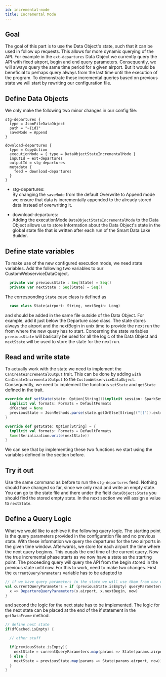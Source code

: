 ```yaml
---
id: incremental-mode
title: Incremental Mode
---
```


## Goal
The goal of this part is to use the Data Object's state, such that it can be used in follow up requests. This allows for more dynamic querying of the API. For example in the `ext-departures` Data Object we currently query the API with fixed airport, begin and end query parameters. Consequently, we will always query the same time period for a given airport. But it would be beneficial to perhaps query always from the last time until the execution of the program. To demonstrate these incremental queries based on previous state we will start by rewriting our configuration file.

## Define Data Objects
We only make the following two minor changes in our config file:
```
stg-departures {
  type = JsonFileDataObject
  path = "~{id}"
  saveMode = Append
}
```
```
download-departures {
  type = CopyAction
  executionMode = { type = DataObjectStateIncrementalMode }
  inputId = ext-departures
  outputId = stg-departures
  metadata {
    feed = download-departures
  }
}
```

- stg-departures: \
By changing the `saveMode` from the default Overwrite to Append mode we ensure that data is incrementally appended to the already stored data instead of overwriting it.

- download-departures: \
Adding the executionMode `DataObjectStateIncrementalMode` to the Data Object allows us to store Information about the Data Object's state in the global state file that is written after each run of the Smart Data Lake Builder.

## Define state variables
To make use of the new configured execution mode, we need state variables. Add the following two variables to our CustomWebserviceDataObject.
```scala  
  private var previousState : Seq[State] = Seq()
  private var nextState : Seq[State] = Seq()
```
The corresponding `State` case class is defined as 

```scala
  case class State(airport: String, nextBegin: Long)
```

and should be added in the same file outside of the Data Object. For example, add it just below the Departure case class. The state stores always the airport and the nextBegin in unix time to provide the next run the from where the new query has to start. Concerning the state variables `previousState` will basically be used for all the logic of the Data Object and `nextState` will be used to store the state for the next run.

## Read and write state
To actually work with the state we need to implement the `CanCreateIncrementalOutput` trait. This can be done by adding `with CanCreateIncrementalOutput` to the `CustomWebserviceDataObject`. Consequently, we need to implement the functions `setState` and `getState` defined in the trait. 

```scala
override def setState(state: Option[String])(implicit session: SparkSession, context: ActionPipelineContext): Unit = {
  implicit val formats: Formats = DefaultFormats
  dfCached = None
  previousState = JsonMethods.parse(state.getOrElse[String]("[]")).extract[Seq[State]]
}

override def getState: Option[String] = {
  implicit val formats: Formats = DefaultFormats
  Some(Serialization.write(nextState))
}
```
We can see that by implementing these two functions we start using the variables defined in the section before.

## Try it out
Use the same command as before to run the `stg-departures` feed. Nothing should have changed so far, since we only read and write an empty state. You can go to the state file and there under the field `dataObjectsState` you should find the stored empty state. In the next section we will assign a value to `nextState`.

## Define a Query Logic
What we would like to achieve it the following query logic. The starting point is the query parameters provided in the configuration file and no previous state. With these information we query the departures for the two airports in the given time window. Afterwards, we store for each airport the time where the next query beginns. This euqals the end time of the current query. Now the true incremental phase starts as we now have a state as the starting point. The proceeding query will query the API from the begin stored in the previous state until now. 
For this to work, need to make two changes. First the `currentQueryParameters` variable has to be adapted to 
```scala
// if we have query parameters in the state we will use them from now on
val currentQueryParameters = if (previousState.isEmpty) queryParameters.get else previousState.map{
  x => DepartureQueryParameters(x.airport, x.nextBegin, now)
}
```
and second the logic for the next state has to be implemented. The logic for the next state can be placed at the end of the if statement in the `getDataFrame` method.
```scala
// define next state
if(dfCached.isEmpty) {

  // other stuff

  if(previousState.isEmpty){
    nextState = currentQueryParameters.map(params => State(params.airport, params.end))
  } else {
    nextState = previousState.map(params => State(params.airport, now))
  }
}
```